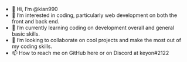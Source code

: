 - 👋 Hi, I’m @kian990
- 👀 I’m interested in coding, particularly web development on both the front and back end. 
- 🌱 I’m currently learning coding on development overall and general basic skills. 
- 💞️ I’m looking to collaborate on cool projects and make the most out of my coding skills.
- 📫 How to reach me on GitHub here or on Discord at keyon#2122

<!---
kian990/kian990 is a ✨ special ✨ repository because its `README.md` (this file) appears on your GitHub profile.
You can click the Preview link to take a look at your changes.
--->

